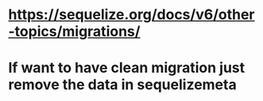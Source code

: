 # https://sequelize.org/docs/v6/other-topics/migrations/


# If want to have clean migration just remove the data in sequelizemeta